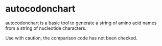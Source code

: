 # autocodonchart

autocodonchart is a basic tool to generate a string of amino acid names from a string of nucleotide characters.

Use with caution, the comparison code has not been checked.
